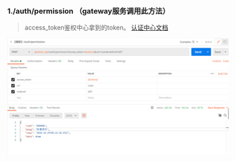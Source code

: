 ### 1./auth/permission （gateway服务调用此方法）
> access_token鉴权中心拿到的token。 [认证中心文档](http://r740.youlishu.com:4999/web/#/33?page_id=432)

![](../pic/5f9a84863a90b.png)

